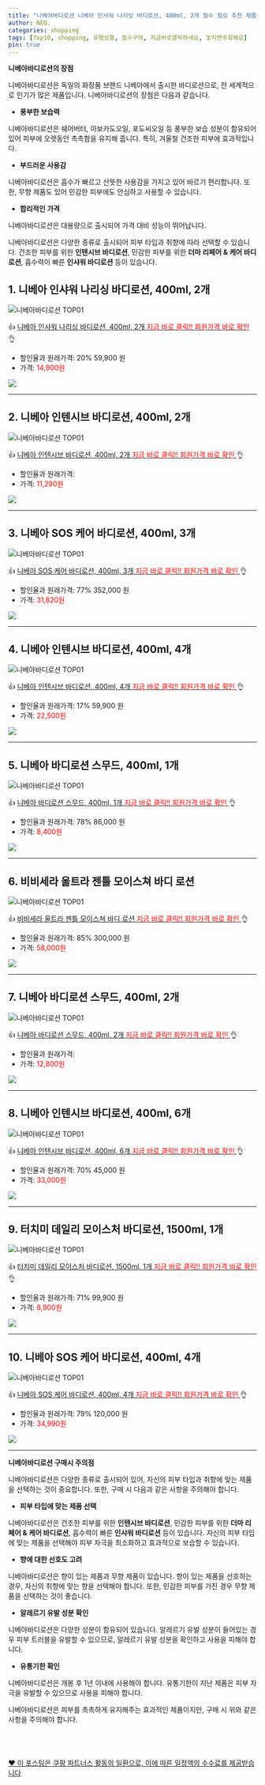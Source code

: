 ```yaml
---
title: "니베아바디로션 니베아 인샤워 나리싱 바디로션, 400ml, 2개 필수 필요 추천 제품 비교 최저 가격 비교 장점 구매 후기 구매평"
author: NEO.
categories: shopping
tags: [Top10, shopping, 유행상품, 필수구매, 지금바로클릭하세요, 놓치면후회해요]
pin: true
---
```

**니베아바디로션의 장점**

니베아바디로션은 독일의 화장품 브랜드 니베아에서 출시한 바디로션으로, 전 세계적으로 인기가 많은 제품입니다. 니베아바디로션의 장점은 다음과 같습니다.

* **풍부한 보습력**

니베아바디로션은 쉐어버터, 아보카도오일, 포도씨오일 등 풍부한 보습 성분이 함유되어 있어 피부에 오랫동안 촉촉함을 유지해 줍니다. 특히, 겨울철 건조한 피부에 효과적입니다.

* **부드러운 사용감**

니베아바디로션은 흡수가 빠르고 산뜻한 사용감을 가지고 있어 바르기 편리합니다. 또한, 무향 제품도 있어 민감한 피부에도 안심하고 사용할 수 있습니다.

* **합리적인 가격**

니베아바디로션은 대용량으로 출시되어 가격 대비 성능이 뛰어납니다.

니베아바디로션은 다양한 종류로 출시되어 피부 타입과 취향에 따라 선택할 수 있습니다. 건조한 피부를 위한 **인텐시브 바디로션**, 민감한 피부를 위한 **더마 리페어 & 케어 바디로션**, 흡수력이 빠른 **인샤워 바디로션** 등이 있습니다.

   

## 1. 니베아 인샤워 나리싱 바디로션, 400ml, 2개

![니베아바디로션 TOP01](https://thumbnail6.coupangcdn.com/thumbnails/remote/490x490ex/image/product/image/vendoritem/2019/01/18/4173165219/a779af8d-343b-4f70-95db-304518b17773.jpg)


👍 [니베아 인샤워 나리싱 바디로션, 400ml, 2개 <font color=red> 지금 바로 클릭!! 회원가격 바로 확인 </font> ](https://link.coupang.com/re/AFFSDP?lptag=AF3617701&subid=GithubCoopas&pageKey=48404&traceid=V0-153&itemId=18173461753&vendorItemId=4173165219) 👌 


- 할인율과 원래가격: 20%  59,900   원
- 가격: <span style='color:red'>14,900원</span>

[![](/discount_price.png)](https://link.coupang.com/re/AFFSDP?lptag=AF3617701&subid=GithubCoopas&pageKey=48404&traceid=V0-153&itemId=18173461753&vendorItemId=4173165219)

---


   

## 2. 니베아 인텐시브 바디로션, 400ml, 2개

![니베아바디로션 TOP01](https://thumbnail6.coupangcdn.com/thumbnails/remote/490x490ex/image/vendor_inventory/712d/f7cf25d3ff7a73439e6a2daad54bf9df09765d400b59303e4ea64a840142.jpg)


👍 [니베아 인텐시브 바디로션, 400ml, 2개 <font color=red> 지금 바로 클릭!! 회원가격 바로 확인 </font> ](https://link.coupang.com/re/AFFSDP?lptag=AF3617701&subid=GithubCoopas&pageKey=48392&traceid=V0-153&itemId=6329670&vendorItemId=78548506492) 👌 


- 할인율과 원래가격: 
- 가격: <span style='color:red'>11,290원</span>

[![](/discount_price.png)](https://link.coupang.com/re/AFFSDP?lptag=AF3617701&subid=GithubCoopas&pageKey=48392&traceid=V0-153&itemId=6329670&vendorItemId=78548506492)

---


   

## 3. 니베아 SOS 케어 바디로션, 400ml, 3개

![니베아바디로션 TOP01](https://thumbnail8.coupangcdn.com/thumbnails/remote/490x490ex/image/vendor_inventory/3d40/ec20621a5d5a17bb823508e54202df69733ab6ecb752d64e44c1051bcbc8.png)


👍 [니베아 SOS 케어 바디로션, 400ml, 3개 <font color=red> 지금 바로 클릭!! 회원가격 바로 확인 </font> ](https://link.coupang.com/re/AFFSDP?lptag=AF3617701&subid=GithubCoopas&pageKey=168476614&traceid=V0-153&itemId=17910183386&vendorItemId=87866392994) 👌 


- 할인율과 원래가격: 77%  352,000   원
- 가격: <span style='color:red'>31,820원</span>

[![](/discount_price.png)](https://link.coupang.com/re/AFFSDP?lptag=AF3617701&subid=GithubCoopas&pageKey=168476614&traceid=V0-153&itemId=17910183386&vendorItemId=87866392994)

---


   

## 4. 니베아 인텐시브 바디로션, 400ml, 4개

![니베아바디로션 TOP01](https://thumbnail8.coupangcdn.com/thumbnails/remote/490x490ex/image/retail/images/7fae9372-773b-4b49-8750-efd7089b57868061305533284638614.png)


👍 [니베아 인텐시브 바디로션, 400ml, 4개 <font color=red> 지금 바로 클릭!! 회원가격 바로 확인 </font> ](https://link.coupang.com/re/AFFSDP?lptag=AF3617701&subid=GithubCoopas&pageKey=48392&traceid=V0-153&itemId=204295540&vendorItemId=85322712243) 👌 


- 할인율과 원래가격: 17%  59,900   원
- 가격: <span style='color:red'>22,500원</span>

[![](/discount_price.png)](https://link.coupang.com/re/AFFSDP?lptag=AF3617701&subid=GithubCoopas&pageKey=48392&traceid=V0-153&itemId=204295540&vendorItemId=85322712243)

---


   

## 5. 니베아 바디로션 스무드, 400ml, 1개

![니베아바디로션 TOP01](https://thumbnail8.coupangcdn.com/thumbnails/remote/490x490ex/image/product/image/vendoritem/2019/01/28/3000062446/a1e33def-56c3-492c-b65b-3d50de28f167.jpg)


👍 [니베아 바디로션 스무드, 400ml, 1개 <font color=red> 지금 바로 클릭!! 회원가격 바로 확인 </font> ](https://link.coupang.com/re/AFFSDP?lptag=AF3617701&subid=GithubCoopas&pageKey=48423&traceid=V0-153&itemId=117839&vendorItemId=3000062446) 👌 


- 할인율과 원래가격: 78%  86,000   원
- 가격: <span style='color:red'>8,400원</span>

[![](/discount_price.png)](https://link.coupang.com/re/AFFSDP?lptag=AF3617701&subid=GithubCoopas&pageKey=48423&traceid=V0-153&itemId=117839&vendorItemId=3000062446)

---


   

## 6. 비비세라 울트라 젠틀 모이스쳐 바디 로션

![니베아바디로션 TOP01](https://thumbnail6.coupangcdn.com/thumbnails/remote/490x490ex/image/vendor_inventory/7704/850261776dea1d8aa187f8fb961bc7fb44a322eb9bf0962f85194c020e8e.jpeg)


👍 [비비세라 울트라 젠틀 모이스쳐 바디 로션 <font color=red> 지금 바로 클릭!! 회원가격 바로 확인 </font> ](https://link.coupang.com/re/AFFSDP?lptag=AF3617701&subid=GithubCoopas&pageKey=7400376159&traceid=V0-153&itemId=19153281040&vendorItemId=86272190376) 👌 


- 할인율과 원래가격: 85%  300,000   원
- 가격: <span style='color:red'>58,000원</span>

[![](/discount_price.png)](https://link.coupang.com/re/AFFSDP?lptag=AF3617701&subid=GithubCoopas&pageKey=7400376159&traceid=V0-153&itemId=19153281040&vendorItemId=86272190376)

---


   

## 7. 니베아 바디로션 스무드, 400ml, 2개

![니베아바디로션 TOP01](https://thumbnail10.coupangcdn.com/thumbnails/remote/490x490ex/image/retail/images/717606281290804-8469a099-5002-4092-839f-c807ecd71554.jpg)


👍 [니베아 바디로션 스무드, 400ml, 2개 <font color=red> 지금 바로 클릭!! 회원가격 바로 확인 </font> ](https://link.coupang.com/re/AFFSDP?lptag=AF3617701&subid=GithubCoopas&pageKey=48423&traceid=V0-153&itemId=17910183464&vendorItemId=85072870799) 👌 


- 할인율과 원래가격: 
- 가격: <span style='color:red'>12,800원</span>

[![](/discount_price.png)](https://link.coupang.com/re/AFFSDP?lptag=AF3617701&subid=GithubCoopas&pageKey=48423&traceid=V0-153&itemId=17910183464&vendorItemId=85072870799)

---


   

## 8. 니베아 인텐시브 바디로션, 400ml, 6개

![니베아바디로션 TOP01](https://thumbnail9.coupangcdn.com/thumbnails/remote/490x490ex/image/retail/images/2106427504119360-5e937b9f-c7bc-4dfd-bc6f-d9011f5d4f5c.jpg)


👍 [니베아 인텐시브 바디로션, 400ml, 6개 <font color=red> 지금 바로 클릭!! 회원가격 바로 확인 </font> ](https://link.coupang.com/re/AFFSDP?lptag=AF3617701&subid=GithubCoopas&pageKey=48392&traceid=V0-153&itemId=18038507075&vendorItemId=85101690246) 👌 


- 할인율과 원래가격: 70%  45,000   원
- 가격: <span style='color:red'>33,000원</span>

[![](/discount_price.png)](https://link.coupang.com/re/AFFSDP?lptag=AF3617701&subid=GithubCoopas&pageKey=48392&traceid=V0-153&itemId=18038507075&vendorItemId=85101690246)

---


   

## 9. 터치미 데일리 모이스처 바디로션, 1500ml, 1개

![니베아바디로션 TOP01](https://thumbnail6.coupangcdn.com/thumbnails/remote/490x490ex/image/rs_quotation_api/vhgi096b/6323da2a4a7a42228bee0929f51eba65.jpg)


👍 [터치미 데일리 모이스처 바디로션, 1500ml, 1개 <font color=red> 지금 바로 클릭!! 회원가격 바로 확인 </font> ](https://link.coupang.com/re/AFFSDP?lptag=AF3617701&subid=GithubCoopas&pageKey=6058879152&traceid=V0-153&itemId=10456980721&vendorItemId=77738781733) 👌 


- 할인율과 원래가격: 71%  99,900   원
- 가격: <span style='color:red'>8,900원</span>

[![](/discount_price.png)](https://link.coupang.com/re/AFFSDP?lptag=AF3617701&subid=GithubCoopas&pageKey=6058879152&traceid=V0-153&itemId=10456980721&vendorItemId=77738781733)

---


   

## 10. 니베아 SOS 케어 바디로션, 400ml, 4개

![니베아바디로션 TOP01](https://thumbnail8.coupangcdn.com/thumbnails/remote/490x490ex/image/vendor_inventory/18bd/997597f2e4714533630f4c94e10a1d612d4470a64fd6d0753482115506e7.jpg)


👍 [니베아 SOS 케어 바디로션, 400ml, 4개 <font color=red> 지금 바로 클릭!! 회원가격 바로 확인 </font> ](https://link.coupang.com/re/AFFSDP?lptag=AF3617701&subid=GithubCoopas&pageKey=168476614&traceid=V0-153&itemId=18037594427&vendorItemId=85182541955) 👌 


- 할인율과 원래가격: 79%  120,000   원
- 가격: <span style='color:red'>34,990원</span>

[![](/discount_price.png)](https://link.coupang.com/re/AFFSDP?lptag=AF3617701&subid=GithubCoopas&pageKey=168476614&traceid=V0-153&itemId=18037594427&vendorItemId=85182541955)

---
**니베아바디로션 구매시 주의점**

니베아바디로션은 다양한 종류로 출시되어 있어, 자신의 피부 타입과 취향에 맞는 제품을 선택하는 것이 중요합니다. 또한, 구매 시 다음과 같은 사항을 주의해야 합니다.

* **피부 타입에 맞는 제품 선택**

니베아바디로션은 건조한 피부를 위한 **인텐시브 바디로션**, 민감한 피부를 위한 **더마 리페어 & 케어 바디로션**, 흡수력이 빠른 **인샤워 바디로션** 등이 있습니다. 자신의 피부 타입에 맞는 제품을 선택해야 피부 자극을 최소화하고 효과적으로 보습할 수 있습니다.

* **향에 대한 선호도 고려**

니베아바디로션은 향이 있는 제품과 무향 제품이 있습니다. 향이 있는 제품을 선호하는 경우, 자신의 취향에 맞는 향을 선택해야 합니다. 또한, 민감한 피부를 가진 경우 무향 제품을 선택하는 것이 좋습니다.

* **알레르기 유발 성분 확인**

니베아바디로션은 다양한 성분이 함유되어 있습니다. 알레르기 유발 성분이 들어있는 경우 피부 트러블을 유발할 수 있으므로, 알레르기 유발 성분을 확인하고 사용을 피해야 합니다.

* **유통기한 확인**

니베아바디로션은 개봉 후 1년 이내에 사용해야 합니다. 유통기한이 지난 제품은 피부 자극을 유발할 수 있으므로 사용을 피해야 합니다.

니베아바디로션은 피부를 촉촉하게 유지해주는 효과적인 제품이지만, 구매 시 위와 같은 사항을 주의해야 합니다.<br><br><br><br><br> [ ❤  이 포스팅은 쿠팡 파트너스 활동의 일환으로, 이에 따른 일정액의 수수료를 제공받습니다](https://link.coupang.com/a/bcEFyh)